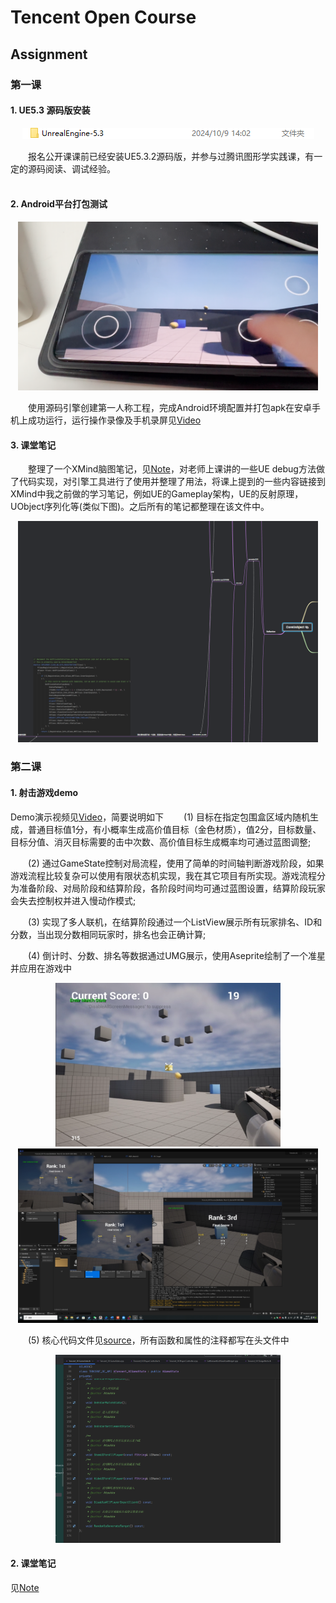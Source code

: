 # Tencent Open Course
## Assignment
### 第一课
#### 1. UE5.3 源码版安装
<div align=center>
<img src="Assignments/Assignment_01/images/img1.png"><br>
</div>

&emsp;&emsp;报名公开课课前已经安装UE5.3.2源码版，并参与过腾讯图形学实践课，有一定的源码阅读、调试经验。<br>
<br>

#### 2. Android平台打包测试
<div align=center>
<img src="Assignments/Assignment_01/images/img2.png" width="480px"><br>
</div>

&emsp;&emsp;使用源码引擎创建第一人称工程，完成Android环境配置并打包apk在安卓手机上成功运行，运行操作录像及手机录屏见[Video][Link1]
<br>

#### 3. 课堂笔记
&emsp;&emsp;整理了一个XMind脑图笔记，见[Note][Link2]，对老师上课讲的一些UE debug方法做了代码实现，对引擎工具进行了使用并整理了用法，将课上提到的一些内容链接到XMind中我之前做的学习笔记，例如UE的Gameplay架构，UE的反射原理，UObject序列化等(类似下图)。之后所有的笔记都整理在该文件中。
<div align=center>
<img src="Assignments/Assignment_01/images/img4.png" width="480px"><br>
</div>

### 第二课
#### 1. 射击游戏demo
Demo演示视频见[Video][Link3]，简要说明如下
&emsp;&emsp;(1) 目标在指定包围盒区域内随机生成，普通目标值1分，有小概率生成高价值目标（金色材质），值2分，目标数量、目标分值、消灭目标需要的击中次数、高价值目标生成概率均可通过蓝图调整;

&emsp;&emsp;(2) 通过GameState控制对局流程，使用了简单的时间轴判断游戏阶段，如果游戏流程比较复杂可以使用有限状态机实现，我在其它项目有所实现。游戏流程分为准备阶段、对局阶段和结算阶段，各阶段时间均可通过蓝图设置，结算阶段玩家会失去控制权并进入慢动作模式;

&emsp;&emsp;(3) 实现了多人联机，在结算阶段通过一个ListView展示所有玩家排名、ID和分数，当出现分数相同玩家时，排名也会正确计算;

&emsp;&emsp;(4) 倒计时、分数、排名等数据通过UMG展示，使用Aseprite绘制了一个准星并应用在游戏中

<div align=center>
<img src="Assignments/Assignment_02/images/img2.png" width="360px"><br>
</div>

<div align=center>
<img src="Assignments/Assignment_02/images/img1.png" width="480px"><br>
</div>

&emsp;&emsp;(5) 核心代码文件见[source][Link4]，所有函数和属性的注释都写在头文件中

<div align=center>
<img src="Assignments/Assignment_02/images/img3.png" width="360px"><br>
</div>

#### 2. 课堂笔记

见[Note][Link2]








[Link1]:Assignments/Assignment_01/videos
[Link2]:Note.xmind
[Link3]:Assignments/Assignment_02/videos
[Link4]:Assignments/Assignment_02/source

